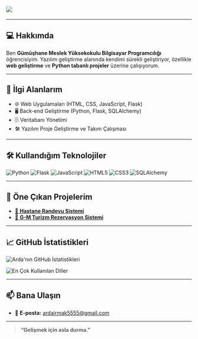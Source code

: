 # <img src="https://readme-typing-svg.herokuapp.com/?lines=Merhaba,+ben+Arda+Irmak!;Yazılım+Geliştiricisiyim&color=F7DF1E&size=24" />

---

## 💻 Hakkımda

Ben **Gümüşhane Meslek Yüksekokulu Bilgisayar Programcılığı** öğrencisiyim. Yazılım geliştirme alanında kendimi sürekli geliştiriyor, özellikle **web geliştirme** ve **Python tabanlı projeler** üzerine çalışıyorum.

---

## 🚀 İlgi Alanlarım

- 🌐 Web Uygulamaları (HTML, CSS, JavaScript, Flask)  
- 🖥️ Back-end Geliştirme (Python, Flask, SQLAlchemy)  
- 🗄️ Veritabanı Yönetimi  
- 🛠️ Yazılım Proje Geliştirme ve Takım Çalışması  

---

## 🛠️ Kullandığım Teknolojiler

![Python](https://img.shields.io/badge/Python-3776AB?style=for-the-badge&logo=python&logoColor=white)
![Flask](https://img.shields.io/badge/Flask-000000?style=for-the-badge&logo=flask&logoColor=white)
![JavaScript](https://img.shields.io/badge/JavaScript-F7DF1E?style=for-the-badge&logo=javascript&logoColor=black)
![HTML5](https://img.shields.io/badge/HTML5-E34F26?style=for-the-badge&logo=html5&logoColor=white)
![CSS3](https://img.shields.io/badge/CSS3-1572B6?style=for-the-badge&logo=css3&logoColor=white)
![SQLAlchemy](https://img.shields.io/badge/SQLAlchemy-4479A1?style=for-the-badge&logo=sqlalchemy&logoColor=white)

---

## 📌 Öne Çıkan Projelerim

- [🏥 **Hastane Randevu Sistemi**](https://github.com/Sperrex55/INTProg_RandevuTakipSistemi)
- [🚌 **G-M Turizm Rezervasyon Sistemi**](https://github.com/Sperrex55/g-m-turizm)


---

## 📈 GitHub İstatistikleri

![Arda'nın GitHub İstatistikleri](https://github-readme-stats.vercel.app/api?username=Sperrex55&show_icons=true&theme=radical)  

![En Çok Kullanılan Diller](https://github-readme-stats.vercel.app/api/top-langs/?username=Sperrex55&layout=compact&theme=radical)  



---

## 📫 Bana Ulaşın

- 📧 **E-posta:** ardairmak5555@gmail.com  

---

> **“Gelişmek için asla durma.”**

